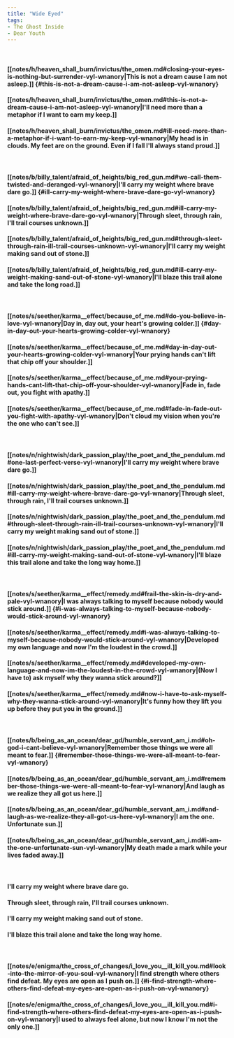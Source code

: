 ```yaml
---
title: "Wide Eyed"
tags:
- The Ghost Inside
- Dear Youth
---
```

&nbsp;
#### [[notes/h/heaven_shall_burn/invictus/the_omen.md#closing-your-eyes-is-nothing-but-surrender-vyl-wnanory|This is not a dream cause I am not asleep.]] {#this-is-not-a-dream-cause-i-am-not-asleep-vyl-wnanory}
#### [[notes/h/heaven_shall_burn/invictus/the_omen.md#this-is-not-a-dream-cause-i-am-not-asleep-vyl-wnanory|I'll need more than a metaphor if I want to earn my keep.]]
#### [[notes/h/heaven_shall_burn/invictus/the_omen.md#ill-need-more-than-a-metaphor-if-i-want-to-earn-my-keep-vyl-wnanory|My head is in clouds. My feet are on the ground. Even if I fall I'll always stand proud.]]
&nbsp;
#### [[notes/b/billy_talent/afraid_of_heights/big_red_gun.md#we-call-them-twisted-and-deranged-vyl-wnanory|I'll carry my weight where brave dare go.]] {#ill-carry-my-weight-where-brave-dare-go-vyl-wnanory}
#### [[notes/b/billy_talent/afraid_of_heights/big_red_gun.md#ill-carry-my-weight-where-brave-dare-go-vyl-wnanory|Through sleet, through rain, I'll trail courses unknown.]]
#### [[notes/b/billy_talent/afraid_of_heights/big_red_gun.md#through-sleet-through-rain-ill-trail-courses-unknown-vyl-wnanory|I'll carry my weight making sand out of stone.]]
#### [[notes/b/billy_talent/afraid_of_heights/big_red_gun.md#ill-carry-my-weight-making-sand-out-of-stone-vyl-wnanory|I'll blaze this trail alone and take the long road.]]
&nbsp;
#### [[notes/s/seether/karma__effect/because_of_me.md#do-you-believe-in-love-vyl-wnanory|Day in, day out, your heart's growing colder.]] {#day-in-day-out-your-hearts-growing-colder-vyl-wnanory}
#### [[notes/s/seether/karma__effect/because_of_me.md#day-in-day-out-your-hearts-growing-colder-vyl-wnanory|Your prying hands can't lift that chip off your shoulder.]]
#### [[notes/s/seether/karma__effect/because_of_me.md#your-prying-hands-cant-lift-that-chip-off-your-shoulder-vyl-wnanory|Fade in, fade out, you fight with apathy.]]
#### [[notes/s/seether/karma__effect/because_of_me.md#fade-in-fade-out-you-fight-with-apathy-vyl-wnanory|Don't cloud my vision when you're the one who can't see.]]
&nbsp;
#### [[notes/n/nightwish/dark_passion_play/the_poet_and_the_pendulum.md#one-last-perfect-verse-vyl-wnanory|I'll carry my weight where brave dare go.]]
#### [[notes/n/nightwish/dark_passion_play/the_poet_and_the_pendulum.md#ill-carry-my-weight-where-brave-dare-go-vyl-wnanory|Through sleet, through rain, I'll trail courses unknown.]]
#### [[notes/n/nightwish/dark_passion_play/the_poet_and_the_pendulum.md#through-sleet-through-rain-ill-trail-courses-unknown-vyl-wnanory|I'll carry my weight making sand out of stone.]]
#### [[notes/n/nightwish/dark_passion_play/the_poet_and_the_pendulum.md#ill-carry-my-weight-making-sand-out-of-stone-vyl-wnanory|I'll blaze this trail alone and take the long way home.]]
&nbsp;
#### [[notes/s/seether/karma__effect/remedy.md#frail-the-skin-is-dry-and-pale-vyl-wnanory|I was always talking to myself because nobody would stick around.]] {#i-was-always-talking-to-myself-because-nobody-would-stick-around-vyl-wnanory}
#### [[notes/s/seether/karma__effect/remedy.md#i-was-always-talking-to-myself-because-nobody-would-stick-around-vyl-wnanory|Developed my own language and now I'm the loudest in the crowd.]]
#### [[notes/s/seether/karma__effect/remedy.md#developed-my-own-language-and-now-im-the-loudest-in-the-crowd-vyl-wnanory|(Now I have to) ask myself why they wanna stick around?]]
#### [[notes/s/seether/karma__effect/remedy.md#now-i-have-to-ask-myself-why-they-wanna-stick-around-vyl-wnanory|It's funny how they lift you up before they put you in the ground.]]
&nbsp;
#### [[notes/b/being_as_an_ocean/dear_gd/humble_servant_am_i.md#oh-god-i-cant-believe-vyl-wnanory|Remember those things we were all meant to fear.]] {#remember-those-things-we-were-all-meant-to-fear-vyl-wnanory}
#### [[notes/b/being_as_an_ocean/dear_gd/humble_servant_am_i.md#remember-those-things-we-were-all-meant-to-fear-vyl-wnanory|And laugh as we realize they all got us here.]]
#### [[notes/b/being_as_an_ocean/dear_gd/humble_servant_am_i.md#and-laugh-as-we-realize-they-all-got-us-here-vyl-wnanory|I am the one. Unfortunate sun.]]
#### [[notes/b/being_as_an_ocean/dear_gd/humble_servant_am_i.md#i-am-the-one-unfortunate-sun-vyl-wnanory|My death made a mark while your lives faded away.]]
&nbsp;
#### I'll carry my weight where brave dare go.
#### Through sleet, through rain, I'll trail courses unknown.
#### I'll carry my weight making sand out of stone.
#### I'll blaze this trail alone and take the long way home.
&nbsp;
#### [[notes/e/enigma/the_cross_of_changes/i_love_you__ill_kill_you.md#look-into-the-mirror-of-you-soul-vyl-wnanory|I find strength where others find defeat. My eyes are open as I push on.]] {#i-find-strength-where-others-find-defeat-my-eyes-are-open-as-i-push-on-vyl-wnanory}
#### [[notes/e/enigma/the_cross_of_changes/i_love_you__ill_kill_you.md#i-find-strength-where-others-find-defeat-my-eyes-are-open-as-i-push-on-vyl-wnanory|I used to always feel alone, but now I know I'm not the only one.]]
